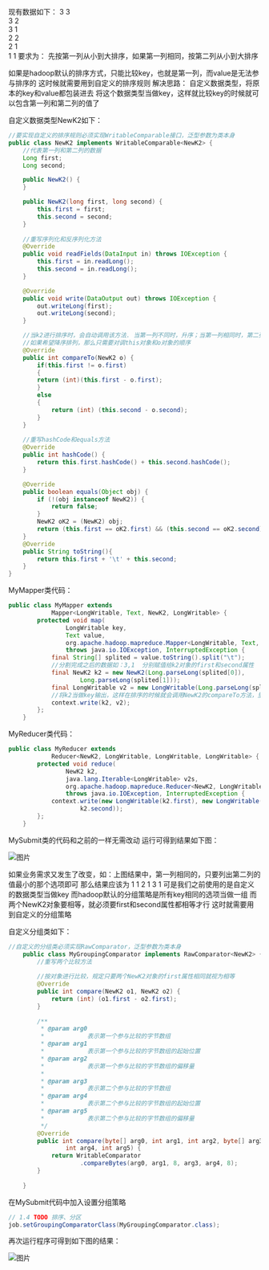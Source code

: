 现有数据如下：
3 3   
3 2   
3 1   
2 2   
2 1   
1 1
要求为：
先按第一列从小到大排序，如果第一列相同，按第二列从小到大排序

如果是hadoop默认的排序方式，只能比较key，也就是第一列，而value是无法参与排序的
这时候就需要用到自定义的排序规则
解决思路：
自定义数据类型，将原本的key和value都包装进去
将这个数据类型当做key，这样就比较key的时候就可以包含第一列和第二列的值了

自定义数据类型NewK2如下：

```java
//要实现自定义的排序规则必须实现WritableComparable接口，泛型参数为类本身  
public class NewK2 implements WritableComparable<NewK2> {  
    //代表第一列和第二列的数据  
    Long first;  
    Long second;  

    public NewK2() {  
    }  

    public NewK2(long first, long second) {  
        this.first = first;  
        this.second = second;  
    }  
      
    //重写序列化和反序列化方法  
    @Override  
    public void readFields(DataInput in) throws IOException {  
        this.first = in.readLong();  
        this.second = in.readLong();  
    }  

    @Override  
    public void write(DataOutput out) throws IOException {  
        out.writeLong(first);  
        out.writeLong(second);  
    }  

    //当k2进行排序时，会自动调用该方法. 当第一列不同时，升序；当第一列相同时，第二列升序  
    //如果希望降序排列，那么只需要对调this对象和o对象的顺序  
    @Override  
    public int compareTo(NewK2 o) {  
        if(this.first != o.first)  
        {  
        return (int)(this.first - o.first);  
        }  
        else  
        {  
            return (int) (this.second - o.second);  
        }  
    }  
      
    //重写hashCode和equals方法  
    @Override  
    public int hashCode() {  
        return this.first.hashCode() + this.second.hashCode();  
    }  

    @Override  
    public boolean equals(Object obj) {  
        if (!(obj instanceof NewK2)) {  
            return false;  
        }  
        NewK2 oK2 = (NewK2) obj;  
        return (this.first == oK2.first) && (this.second == oK2.second);  
    }  
    @Override
    public String toString(){
        return this.first + '\t' + this.second;
    }
}
```

MyMapper类代码：

```java
public class MyMapper extends  
            Mapper<LongWritable, Text, NewK2, LongWritable> {  
        protected void map(  
                LongWritable key,  
                Text value,  
                org.apache.hadoop.mapreduce.Mapper<LongWritable, Text, NewK2, LongWritable>.Context context)  
                throws java.io.IOException, InterruptedException {  
            final String[] splited = value.toString().split("\t");  
            //分割完成之后的数据如：3,1  分别赋值给k2对象的first和second属性  
            final NewK2 k2 = new NewK2(Long.parseLong(splited[0]),  
                    Long.parseLong(splited[1]));  
            final LongWritable v2 = new LongWritable(Long.parseLong(splited[1]));  
            //将k2当做key输出，这样在排序的时候就会调用NewK2的compareTo方法，里面写的是我们自己的排序规则  
            context.write(k2, v2);  
        };  
    }
```

MyReducer类代码：

```java
public class MyReducer extends  
            Reducer<NewK2, LongWritable, LongWritable, LongWritable> {  
        protected void reduce(  
                NewK2 k2,  
                java.lang.Iterable<LongWritable> v2s,  
                org.apache.hadoop.mapreduce.Reducer<NewK2, LongWritable, LongWritable, LongWritable>.Context context)  
                throws java.io.IOException, InterruptedException {  
            context.write(new LongWritable(k2.first), new LongWritable(  
                    k2.second));  
        };  
    }
```

MySubmit类的代码和之前的一样无需改动
运行可得到结果如下图：

![图片](http://img.blog.csdn.net/20150211181629063?watermark/2/text/aHR0cDovL2Jsb2cuY3Nkbi5uZXQvcXExMDEwODg1Njc4/font/5a6L5L2T/fontsize/400/fill/I0JBQkFCMA==/dissolve/70/gravity/Center)

如果业务需求又发生了改变，如：上图结果中，第一列相同的，只要列出第二列的值最小的那个选项即可
那么结果应该为
1 1
2 1
3 1
可是我们之前使用的是自定义的数据类型当做key
而hadoop默认的分组策略是所有key相同的选项当做一组
而两个NewK2对象要相等，就必须要first和second属性都相等才行
这时就需要用到自定义的分组策略

自定义分组类如下：

```java
//自定义的分组类必须实现RawComparator，泛型参数为类本身  
    public class MyGroupingComparator implements RawComparator<NewK2> {  
        //重写两个比较方法  
          
        //按对象进行比较，规定只要两个NewK2对象的first属性相同就视为相等  
        @Override  
        public int compare(NewK2 o1, NewK2 o2) {  
            return (int) (o1.first - o2.first);  
        }  
  
        /** 
         * @param arg0 
         *            表示第一个参与比较的字节数组 
         * @param arg1 
         *            表示第一个参与比较的字节数组的起始位置 
         * @param arg2 
         *            表示第一个参与比较的字节数组的偏移量 
         *  
         * @param arg3 
         *            表示第二个参与比较的字节数组 
         * @param arg4 
         *            表示第二个参与比较的字节数组的起始位置 
         * @param arg5 
         *            表示第二个参与比较的字节数组的偏移量 
         */  
        @Override  
        public int compare(byte[] arg0, int arg1, int arg2, byte[] arg3,  
                int arg4, int arg5) {  
            return WritableComparator  
                    .compareBytes(arg0, arg1, 8, arg3, arg4, 8);  
        }  
  
    }
```

在MySubmit代码中加入设置分组策略

```java
// 1.4 TODO 排序、分区  
job.setGroupingComparatorClass(MyGroupingComparator.class);
```

再次运行程序可得到如下图的结果：

![图片](http://img.blog.csdn.net/20150211183156890?watermark/2/text/aHR0cDovL2Jsb2cuY3Nkbi5uZXQvcXExMDEwODg1Njc4/font/5a6L5L2T/fontsize/400/fill/I0JBQkFCMA==/dissolve/70/gravity/Center)